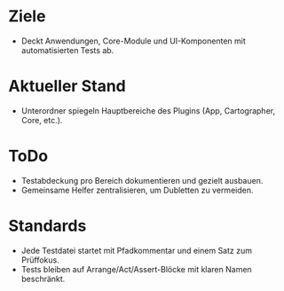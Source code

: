 # Ziele
- Deckt Anwendungen, Core-Module und UI-Komponenten mit automatisierten Tests ab.

# Aktueller Stand
- Unterordner spiegeln Hauptbereiche des Plugins (App, Cartographer, Core, etc.).

# ToDo
- Testabdeckung pro Bereich dokumentieren und gezielt ausbauen.
- Gemeinsame Helfer zentralisieren, um Dubletten zu vermeiden.

# Standards
- Jede Testdatei startet mit Pfadkommentar und einem Satz zum Prüffokus.
- Tests bleiben auf Arrange/Act/Assert-Blöcke mit klaren Namen beschränkt.
